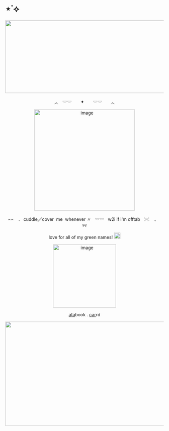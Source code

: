 # ⋆˙⟡
<p align="center">
<img width="4048" height="230" alt="image" src="https://64.media.tumblr.com/b921c466430f7aa6f4509d516769f345/d083df8da3513e0a-84/s2048x3072/896528946492d3bdb78f47ff85586d3af791bb65.pnj" />
<p align="center">
◞◟　𓎟𓎟　 ✦　　𓎟𓎟　　◞◟
<p align="center">
<img width="320" height="320" alt="image" src="https://media.discordapp.net/attachments/1406201432738365532/1421469835971264542/tuxpi.com.1758975142-removebg-preview.png?ex=68d92672&is=68d7d4f2&hm=2b0b9a451dbe229814048e353666199f314f59c464d28ce00cbe036b5e270ccb&=&format=webp&quality=lossless&width=375&height=360" />
<p align="center">
⌢⌢ ‎ ‎ ‎ . ‎ ‎ cuddle╱cover ‎ me ‎ whenever  〃 ‎ ‎ 𓎟𓎟 ‎ ‎ w2i‎ if i'm offtab  ‎  ‎ 𓏵  ‎ ‎ ‎ 、‎ ‎ ‎ ୨୧
<p align="center">
love for all of my green names! <img width="20" height="20" alt="image" src="https://64.media.tumblr.com/a3cbf40ae87922e1b2c9480e552f27ac/519df42a135a4ce1-b1/s75x75_c1/ab3ae2b1104b92ae4e5c33b16b477abc2966d8ec.gifv" />



<p align="center">
  <img width="200" height="200" alt="image" src="https://64.media.tumblr.com/9a97d04d98ab284c1a5d7e2b44afe81b/1881390cbd6f2163-35/s500x750/3c9ea68c2c14511c81722486c3434fa0c086e12f.gifv" />

<p align="center">
  <a href="https://whatsurnamegirlfriend.atabook.org/" target="_blank">ata</a>book .
  <a href="https://theoceanhealssouls.carrd.co/" target="_blank">car</a>rd
<p align="center">
<img width="2048" height="330" alt="image" src="https://64.media.tumblr.com/b8c2e2f9523e706a3c27656fc182d23c/d083df8da3513e0a-e5/s2048x3072/dea5e8658b68a53bc95b383a7fed8e20083fcb1a.pnj" />




</p>




























